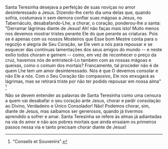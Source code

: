 Santa Teresinha desejava a perfeição de suas noviças no amor desinteressado a Jesus. Dizendo-lhe certo dia uma delas que, quando sofria, costumava ir sem demora confiar suas mágoas a Jesus, no Tabernáculo, desabafando-Lhe, a chorar, o coração, ponderou-lhe a santa: "Derramar lágrimas diante de Jesus! Ah! não faças mais isto! Muito menos nos devemos mostrar tristes perante Ele do que perante as criaturas. Pois se é apenas com os nossos Mosteiros que Esse bom Mestre conta para o regozijo e alegria de Seu Coração, se Ele vem a nós para repousar e se esquecer das contínuas lamentações dos seus amigos do mundo -- e neste exílio todos choram e gemem -- como, em vez de reconhecer o preço da cruz, havemos nós de entristecê-Lo também com as nossas mágoas e queixas, como o comum dos mortais? Francamente, tal proceder não é de quem Lhe tem um amor desinteressado. Nós é que O devemos consolar e não Ele a nós. Com o Seu Coração tão compassivo, Ele nos enxugará as lágrimas, mas se retirará triste por não ter podido repousar em nossa alma" [^1]

Não se devem entender as palavras de Santa Teresinha como uma censura a quem vai desabafar o seu coração ante Jesus, chorar e pedir consolação ao Divino, Verdadeiro e Único Consolador! Não! Podemos chorar, sim, diante de Jesus, mas saibamos ser generosos, quando já tivermos aprendido a sofrer e amar. Santa Teresinha se refere às almas já adiantadas na via do amor e não aos pobres mortais que ainda ensaiam os primeiros passos nessa via e tanto precisam chorar diante de Jesus!

[^1]: "Conseils et Souvenirs".
